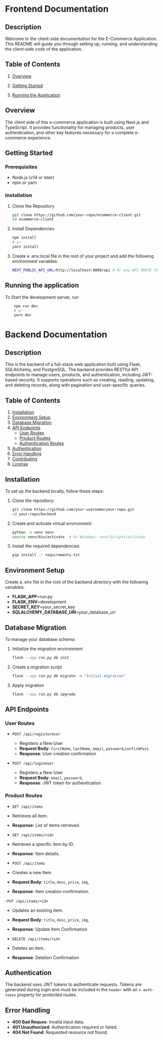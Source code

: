 # Frontend Documentation

## Description

Welcome to the client-side documentation for the E-Commerce Application. This README will guide you through setting up, running, and understanding the client-side code of the application.

## Table of Contents

1. [Overview](#overview)
2. [Getting Started](#getting-started)

3. [Running the Application](#running-the-application)

## Overview

The client side of this e-commerce application is built using Next.js and TypeScript. It provides functionality for managing products, user authentication, and other key features necessary for a complete e-commerce experience.

## Getting Started

### Prerequisites

- Node.js (v14 or later)
- npm or yarn

### Installation

1. Clone the Repository

   ```bash
   git clone https://github.com/your-repo/ecommerce-client.git
   cd ecommerce-client
   ```

2. Install Dependencies

   ```bash
   npm install
   # or
   yarn install
   ```

3. Create a .env.local file in the root of your project and add the following environment variables:
   ```bash
   NEXT_PUBLIC_API_URL=http://localhost:8080/api # Or any API ROUTE that you have
   ```

## Running the application

To Start the development server, run

```bash
    npm run dev
    # or
    yarn dev
```

# Backend Documentation

## Description

This is the backend of a full-stack web application built using Flask, SQLAlchemy, and PostgreSQL. The backend provides RESTful API endpoints to manage users, products, and authentication, including JWT-based security. It supports operations such as creating, reading, updating, and deleting records, along with pagination and user-specific queries.

## Table of Contents

1. [Installation](#installation)
2. [Environment Setup](#environment-setup)
3. [Database Migration](#database-migration)
4. [API Endpoints](#api-endpoints)
   - [User Routes](#user-routes)
   - [Product Routes](#product-routes)
   - [Authentication Routes](#authentication-routes)
5. [Authentication](#authentication)
6. [Error Handling](#error-handling)
7. [Contributing](#contributing)
8. [License](#license)

## Installation

To set up the backend locally, follow these steps:

1. Clone the repository:

   ```bash
   git clone https://github.com/your-username/your-repo.git
   cd your-repo/backend
   ```

2. Create and activate virtual environment

   ```bash
   python -m venv venv
   source venv/bin/activate  # On Windows: venv\Scripts\activate
   ```

3. Install the required dependencies
   ```bash
   pip install -r requirements.txt
   ```

## Environment Setup

Create a .env file in the root of the backend directory with the following variables:

- **FLASK_APP**=run.py
- **FLASK_ENV**=development
- **SECRET_KEY**=your_secret_key
- **SQLALCHEMY_DATABASE_URI**=your_database_uri

## Database Migration

To manage your database schema:

1. Initialize the migration environment
   ```bash
   flask --app run.py db init
   ```
2. Create a migration script
   ```bash
   flask --app run.py db migrate -m "Initial migration"
   ```
3. Apply migration
   ```bash
   flask --app run.py db upgrade
   ```

## API Endpoints

### User Routes

- `POST /api/registerUser`

  - Registers a New User
  - **Request Body**: `firstName`, `lastName`, `email`, `password`,`confirmPass`
  - **Response**: User creation confirmation

- `POST /api/loginUser`
  - Registers a New User
  - **Request Body**: `email`, `password`,
  - **Response**: JWT token for authentication.

### Product Routes

- `GET /api/items`

- Retrieves all item.
- **Response**: List of items retrieved.

- `GET /api/items/<id>`

- Retrieves a specific item by ID.
- **Response**: Item details.

- `POST /api/items`

- Creates a new Item
- **Request Body**: `title`, `desc`, `price`, `img`,
- **Response**: Item creation confirmation.

-`PUT /api/items/<id>`

- Updates an existing item.
- **Request Body**: `title`, `desc`, `price`, `img`,
- **Response**: Update Item Confirmation

- `DELETE /api/items/<id>`
- Deletes an item.
- **Response**: Deletion Confirmation

## Authentication

The backend uses JWT tokens to authenticate requests. Tokens are generated during login and must be included in the `header` with an `x-auth-token` property for protected routes.

## Error Handling

- **400 Bad Reques**: Invalid input data.
- **401 Unauthorized**: Authentication required or failed.
- **404 Not Found**: Requested resource not found.
